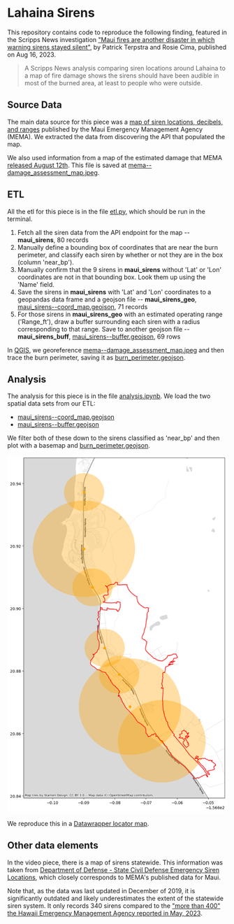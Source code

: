 # Lahaina Sirens

This repository contains code to reproduce the following finding, featured in the Scripps News investigation ["Maui fires are another disaster in which warning sirens stayed silent"](https://scrippsnews.com/stories/maui-fires-are-another-disaster-in-which-warning-sirens-stayed-silent/), by Patrick Terpstra and Rosie Cima, published on Aug 16, 2023.

> A Scripps News analysis comparing siren locations around Lahaina to a map of fire damage shows the sirens should have been audible in most of the burned area, at least to people who were outside.

## Source Data

The main data source for this piece was a [map of siren locations, decibels, and ranges](https://www.mauisirens.com/) published by the Maui Emergency Management Agency (MEMA). We extracted the data from discovering the API that populated the map.  

We also used information from a map of the estimated damage that MEMA [released August 12th](https://www.mauicounty.gov/CivicAlerts.aspx?AID=12683). This file is saved at [mema--damage_assessment_map.jpeg](data/source/mema--damage_assessment_map.jpeg).

## ETL

All the etl for this piece is in the file [etl.py](etl.py), which should be run in the terminal. 

1. Fetch all the siren data from the API endpoint for the map -- **maui_sirens**, 80 records
2. Manually define a bounding box of coordinates that are near the burn perimeter, and classify each siren by whether or not they are in the box (column 'near_bp').
3. Manually confirm that the 9 sirens in **maui_sirens** without 'Lat' or 'Lon' coordinates are not in that bounding box. Look them up using the 'Name' field.
4. Save the sirens in **maui_sirens** with 'Lat' and 'Lon' coordinates to a geopandas data frame and a geojson file -- **maui_sirens_geo**, [maui_sirens--coord_map.geojson](data/processed/maui_sirens--coord_map.geojson), 71 records
5. For those sirens in **maui_sirens_geo** with an estimated operating range ('Range_ft'), draw a buffer surrounding each siren with a radius corresponding to that range. Save to another geojson file -- **maui_sirens_buff**, [maui_sirens--buffer.geojson](data/processed/maui_sirens--buffer.geojson), 69 rows

In [QGIS](https://qgis.org/en/site/), we georeference [mema--damage_assessment_map.jpeg](data/source/mema--damage_assessment_map.jpeg) and then trace the burn perimeter, saving it as [burn_perimeter.geojson](data/manual/burn_perimeter.geojson).

## Analysis

The analysis for this piece is in the file [analysis.ipynb](analysis.ipynb). We load the two spatial data sets from our ETL:
* [maui_sirens--coord_map.geojson](data/processed/maui_sirens--coord_map.geojson)
* [maui_sirens--buffer.geojson](data/processed/maui_sirens--buffer.geojson)

We filter both of these down to the sirens classified as 'near_bp' and then plot with a basemap and [burn_perimeter.geojson](data/manual/burn_perimeter.geojson).

![Map of findings](data/export/finding_map.png)

We reproduce this in a [Datawrapper locator map](https://www.datawrapper.de/_/qOoy8/).

## Other data elements
In the video piece, there is a map of sirens statewide. This information was taken from [Department of Defense - State Civil Defense Emergency Siren Locations](https://opendata.hawaii.gov/dataset/department-of-defense-state-civil-defense-emergency-siren-locations), which closely corresponds to MEMA's published data for Maui. 

Note that, as the data was last updated in December of 2019, it is significantly outdated and likely underestimates the extent of the statewide siren system. It only records 340 sirens compared to the ["more than 400" the Hawaii Emergency Management Agency reported in May, 2023](https://dod.hawaii.gov/hiema/news-release-whats-that-sound-hawaii-emergency-management-agency-to-test-four-new-or-updated-sirens-on-big-island-this-friday/).
